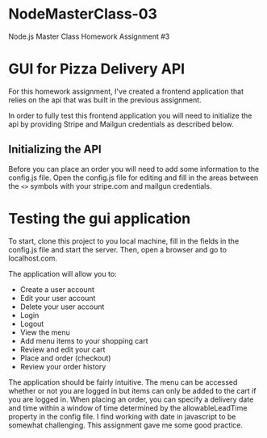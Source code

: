# NodeMasterClass-03 #
Node.js Master Class Homework Assignment #3

# GUI for Pizza Delivery API #

For this homework assignment, I've created a frontend application that relies on the api that was built in the previous assignment.

In order to fully test this frontend application you will need to initialize the api by providing Stripe and Mailgun credentials as described below.

## Initializing the API ##

Before you can place an order you will need to add some information to the config.js file. Open the config.js file for editing and fill in the areas between the `<>` symbols with your stripe.com and mailgun credentials.

# Testing the gui application #

To start, clone this project to you local machine, fill in the fields in the config.js file and start the server. Then, open a browser and go to localhost.com.

The application will allow you to:

- Create a user account
- Edit your user account
- Delete your user account
- Login
- Logout
- View the menu
- Add menu items to your shopping cart
- Review and edit your cart
- Place and order (checkout)
- Review your order history

The application should be fairly intuitive. The menu can be accessed whether or not you are logged in but items can only be added to the cart if you are logged in. When placing an order, you can specify a delivery date and time within a window of time determined by the allowableLeadTime property in the config file. I find working with date in javascript to be somewhat challenging. This assignment gave me some good practice.
